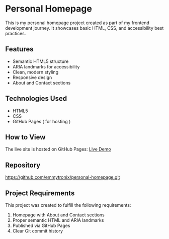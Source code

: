 # Personal Homepage

This is my personal homepage project created as part of my frontend development journey. It showcases basic HTML, CSS, and accessibility best practices.

## Features

- Semantic HTML5 structure
- ARIA landmarks for accessibility
- Clean, modern styling
- Responsive design
- About and Contact sections

## Technologies Used

- HTML5
- CSS
- GitHub  Pages ( for hosting )

## How to View

The live site is hosted on GitHub Pages: [Live Demo](https://emmytronix.github.io/personal-homepage/)

## Repository

https://github.com/emmytronix/personal-homepage.git


## Project Requirements

This project was created to fulfill the following requirements:

1. Homepage with About and Contact sections
2. Proper semantic HTML and ARIA landmarks
3. Published via GitHub Pages
4. Clear Git commit history
